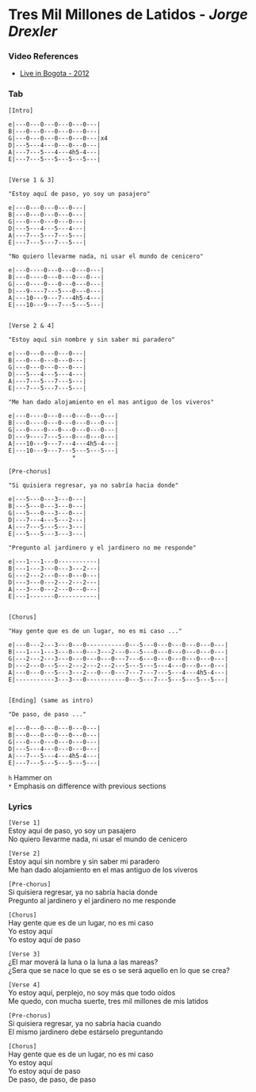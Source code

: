 # Tres Mil Millones de Latidos - _Jorge Drexler_

### Video References

- [Live in Bogota - 2012](https://www.youtube.com/watch?v=aguS_1cgrkc)

### Tab

```
[Intro]

e|---0---0---0---0---0---|
B|---0---0---0---0---0---|
G|---0---0---0---0---0---|x4
D|---5---4---0---0---0---|
A|---7---5---4---4h5-4---|
E|---7---5---5---5---5---|


[Verse 1 & 3] 

"Estoy aquí de paso, yo soy un pasajero"

e|---0---0---0---0---|
B|---0---0---0---0---|
G|---0---0---0---0---|
D|---5---4---5---4---|
A|---7---5---7---5---|
E|---7---5---7---5---|

"No quiero llevarme nada, ni usar el mundo de cenicero"

e|---0----0---0---0---0---|
B|---0----0---0---0---0---|
G|---0----0---0---0---0---|
D|---9----7---5---0---0---|
A|---10---9---7---4h5-4---|
E|---10---9---7---5---5---|


[Verse 2 & 4]

"Estoy aquí sin nombre y sin saber mi paradero" 

e|---0---0---0---0---|
B|---0---0---0---0---|
G|---0---0---0---0---|
D|---5---4---5---4---|
A|---7---5---7---5---|
E|---7---5---7---5---|

"Me han dado alojamiento en el mas antiguo de los viveros"

e|---0----0---0---0---0---0---|
B|---0----0---0---0---0---0---|
G|---0----0---0---0---0---0---|
D|---9----7---5---0---0---0---|
A|---10---9---7---4---4h5-4---|
E|---10---9---7---5---5---5---|
                  *

[Pre-chorus]

"Si quisiera regresar, ya no sabría hacia donde"

e|---5---0---3---0---|
B|---5---0---3---0---|
G|---5---0---3---0---|
D|---7---4---5---2---|
A|---7---5---5---3---|
E|---5---5---3---3---|

"Pregunto al jardinero y el jardinero no me responde"

e|---1---1---0-----------|
B|---1---3---0---3---2---|
G|---2---2---0---0---0---|
D|---3---0---2---2---2---|
A|---3---0---2---0---0---|
E|---1-------0-----------|


[Chorus]

"Hay gente que es de un lugar, no es mi caso ..."

e|---0---2---3---0---0-----------0---5---0---0---0---0---0---|
B|---1---1---3---0---0---3---2---0---5---0---0---0---0---0---|
G|---2---2---3---0---0---0---0---7---6---0---0---0---0---0---|
D|---2---0---5---2---2---2---2---5---5---5---4---0---0---0---|
A|---0---0---5---3---2---0---0---7---7---7---5---4---4h5-4---|
E|-----------3---3---0-----------0---5---7---5---5---5---5---|


[Ending] (same as intro)

"De paso, de paso ..."

e|---0---0---0---0---0---|
B|---0---0---0---0---0---|
G|---0---0---0---0---0---|
D|---5---4---0---0---0---|
A|---7---5---4---4h5-4---|
E|---7---5---5---5---5---|
```

`h` Hammer on  
`*` Emphasis on difference with previous sections  

### Lyrics

`[Verse 1]`  
Estoy aquí de paso, yo soy un pasajero  
No quiero llevarme nada, ni usar el mundo de cenicero  

`[Verse 2]`  
Estoy aquí sin nombre y sin saber mi paradero  
Me han dado alojamiento en el mas antiguo de los viveros  

`[Pre-chorus]`  
Si quisiera regresar, ya no sabría hacia donde  
Pregunto al jardinero y el jardinero no me responde  

`[Chorus]`  
Hay gente que es de un lugar, no es mi caso  
Yo estoy aquí  
Yo estoy aquí de paso  

`[Verse 3]`  
¿El mar moverá la luna o la luna a las mareas?  
¿Sera que se nace lo que se es o se será aquello en lo que se crea?  

`[Verse 4]`  
Yo estoy aquí, perplejo, no soy más que todo oídos  
Me quedo, con mucha suerte, tres mil millones de mis latidos  

`[Pre-chorus]`  
Si quisiera regresar, ya no sabría hacia cuando  
El mismo jardinero debe estárselo preguntando  

`[Chorus]`  
Hay gente que es de un lugar, no es mi caso  
Yo estoy aquí  
Yo estoy aquí de paso  
De paso, de paso, de paso  
